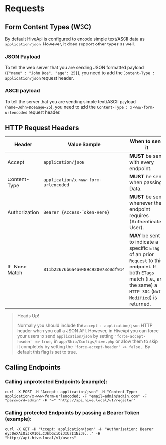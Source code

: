# Requests

## Form Content Types (W3C)

By default HiveApi is configured to encode simple text/ASCII data as `application/json`. However, it does support other 
types as well. 

### JSON Payload

To tell the web server that you are sending JSON formatted payload (`{"name" : "John Doe", "age": 25}`), you need to 
add the `Content-Type : application/json` request header.

### ASCII payload

To tell the server that you are sending simple text/ASCII payload (`name=John+Doe&age=25`), you need to add the 
`Content-Type : x-www-form-urlencoded` request header.

## HTTP Request Headers

| Header        | Value Sample                        | When to send it                                                              |
|---------------|-------------------------------------|------------------------------------------------------------------------------|
| Accept        | `application/json`                  | **MUST** be sent with every endpoint.                                        |
| Content-Type  | `application/x-www-form-urlencoded` | **MUST** be sent when passing Data.                                          |
| Authorization | `Bearer {Access-Token-Here}`        | **MUST** be sent whenever the endpoint requires (Authenticated User).        |
| If-None-Match | `811b22676b6a4a0489c920073c0df914`  | **MAY** be sent to indicate a specific `ETag` of an prior `Request` to this endpoint. If both `ETags` match (i.e., are the same) a `HTTP 304` (`Not Modified`) is returned. |

> Heads Up!
> 
> Normally you should include the `accept : application/json` HTTP header when you call a JSON API. However, in HiveApi
> you can force your users to send `application/json` by setting `'force-accept-header' => true,` in 
> `app/Ship/Configs/hive.php` or allow them to skip it completely by setting the `'force-accept-header' => false,`. 
> By default this flag is set to true.

## Calling Endpoints

### Calling unprotected Endpoints (example):

```shell
curl -X POST -H "Accept: application/json" -H "Content-Type: application/x-www-form-urlencoded; -F "email=admin@admin.com" -F "password=admin" -F "=" "http://api.hive.local/v1/register"
```

<a name="call-protected-EP"></a>
### Calling protected Endpoints by passing a Bearer Token (example):

```shell
curl -X GET -H "Accept: application/json" -H "Authorization: Bearer eyJ0eXAiOiJKV1QiLCJhbGciOiJIUzI1NiJ9..." -H "http://api.hive.local/v1/users"
```
